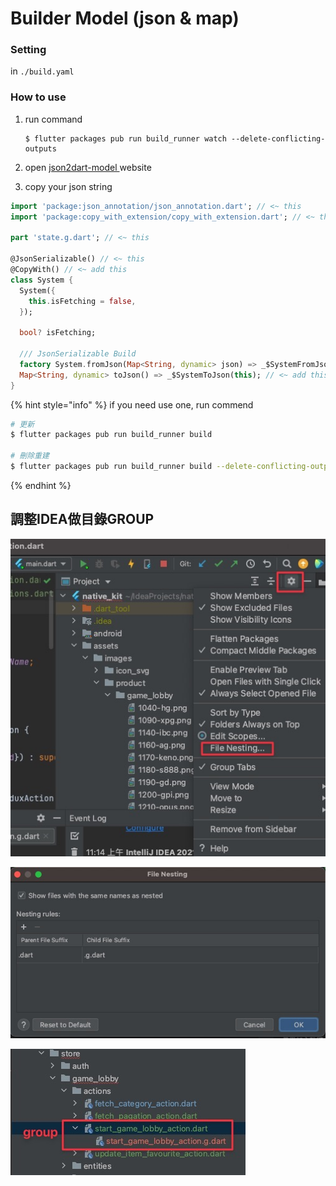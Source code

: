 # Builder Model \(json & map\)

### Setting

in `./build.yaml`

### How to use

1. run command

   ```text
   $ flutter packages pub run build_runner watch --delete-conflicting-outputs
   ```

2. open [json2dart-model ](https://imagine10255.github.io/json2dart-model/)website
3.  copy your json string

```dart
import 'package:json_annotation/json_annotation.dart'; // <~ this
import 'package:copy_with_extension/copy_with_extension.dart'; // <~ this

part 'state.g.dart'; // <~ this

@JsonSerializable() // <~ this
@CopyWith() // <~ add this
class System {
  System({
    this.isFetching = false,
  });

  bool? isFetching;
 
  /// JsonSerializable Build
  factory System.fromJson(Map<String, dynamic> json) => _$SystemFromJson(json); // <~ add this
  Map<String, dynamic> toJson() => _$SystemToJson(this); // <~ add this
}
```

{% hint style="info" %}
if you need use one, run commend

```bash
# 更新
$ flutter packages pub run build_runner build

# 刪除重建
$ flutter packages pub run build_runner build --delete-conflicting-outputs
```
{% endhint %}

## 調整IDEA做目錄GROUP

![](../.gitbook/assets/cleanshot-2021-08-06-at-14.42.20.jpg)



![](../.gitbook/assets/cleanshot-2021-08-06-at-14.45.14.jpg)

![](../.gitbook/assets/cleanshot-2021-08-06-at-14.44.32.jpg)

